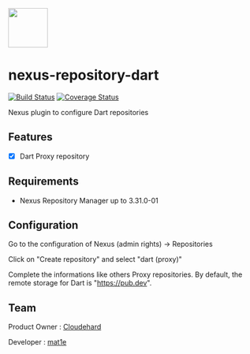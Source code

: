<img src="https://zupimages.net/up/21/25/3lfx.jpg" width="80"/>

# nexus-repository-dart

[![Build Status](https://travis-ci.com/groupe-edf/nexus-repository-dart.svg?branch=main)](https://travis-ci.com/groupe-edf/nexus-repository-dart)
[![Coverage Status](https://coveralls.io/repos/github/groupe-edf/nexus-repository-dart/badge.svg?branch=main)](https://coveralls.io/github/groupe-edf/nexus-repository-dart?branch=main)

Nexus plugin to configure Dart repositories

## Features

- [x] Dart Proxy repository

## Requirements

- Nexus Repository Manager up to 3.31.0-01

## Configuration

Go to the configuration of Nexus (admin rights) -> Repositories

Click on "Create repository" and select "dart (proxy)"

Complete the informations like others Proxy repositories. By default, the remote storage for Dart is "https://pub.dev".

## Team

Product Owner : [Cloudehard](https://github.com/Cloudehard)

Developer : [mat1e](https://github.com/mat1e)
